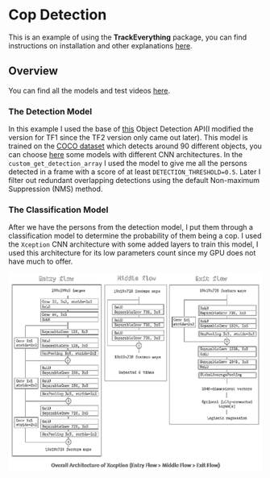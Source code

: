 # Cop Detection
This is an example of using the **TrackEverything** package, you can find instructions on installation and other explanations [here](https://github.com/ami-a/TrackEverything).

## Overview
You can find all the models and test videos [here](https://drive.google.com/drive/folders/16DWP22VpxZEgt5fhOAcAOwHgfQ8Dhz9b?usp=sharing).
### The Detection Model
In this example I used the base of [this](https://github.com/tensorflow/models/tree/master/research/object_detection) Object Detection API(I modified the version for TF1 since the TF2 version only came out later). This model is trained on the [COCO dataset](http://cocodataset.org/) which detects around 90 different objects, you can choose [here](https://github.com/tensorflow/models/blob/master/research/object_detection/g3doc/tf1_detection_zoo.md) some models with different CNN architectures. In the `custom_get_detection_array` I used the model to give me all the persons detected in a frame with a score of at least `DETECTION_THRESHOLD=0.5`. Later I filter out redundant overlapping detections using the default Non-maximum Suppression (NMS) method.

### The Classification Model
After we have the persons from the detection model, I put them through a classification model to determine the probability of them being a cop. I used the `Xception` CNN architecture with some added layers to train this model, I used this architecture for its low parameters count since my GPU does not have much to offer. <p align="center"><img src="images/charts/Xception.png" width=540 height=394></p>


